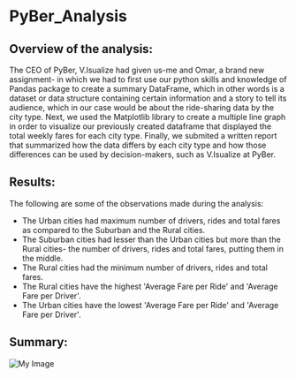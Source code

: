 # PyBer_Analysis
## Overview of the analysis:
The CEO of PyBer, V.Isualize had given us-me and Omar, a brand new assignment- in which we had to first use our python skills and knowledge of Pandas package to create a 
summary DataFrame, which in other words is a dataset or data structure containing certain information and a story to tell its audience, which in our case would be about the ride-sharing data by the city type. Next, we used the Matplotlib library to create a multiple line graph in order to visualize our previously created dataframe that displayed the total weekly fares for each city type. Finally, we submited a written report that summarized how the data differs by each city type and how those differences can be used by decision-makers, such as V.Isualize at PyBer.
## Results:
The following are some of the observations made during the analysis:
* The Urban cities had maximum number of drivers, rides and total fares as compared to the Suburban and the Rural cities.
* The Suburban cities had lesser than the Urban cities but more than the Rural cities- the number of drivers, rides and total fares, putting them in the middle.
* The Rural cities had the minimum number of drivers, rides and total fares.
* The Rural cities have the highest 'Average Fare per Ride' and 'Average Fare per Driver'.
* The Urban cities have the lowest 'Average Fare per Ride' and 'Average Fare per Driver'.
## Summary:
![My Image](PyBer_fare_summary.png)
